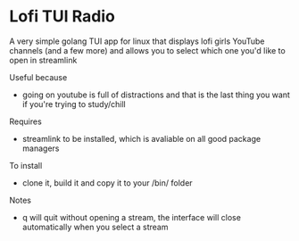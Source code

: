 # Lofi TUI Radio
A very simple golang TUI app for linux that displays lofi girls YouTube channels (and a few more) and allows you to select which one you'd like to open in streamlink

Useful because
- going on youtube is full of distractions and that is the last thing you want if you're trying to study/chill

Requires
- streamlink to be installed, which is avaliable on all good package managers

To install
- clone it, build it and copy it to your /bin/ folder

Notes
- q will quit without opening a stream, the interface will close automatically when you select a stream
